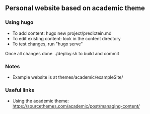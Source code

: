 
## Personal website based on academic theme

### Using hugo

* To add content: hugo new project/predictein.md
* To edit existing content: look in the content directory
* To test changes, run "hugo serve"

Once all changes done: ./deploy.sh to build and commit

### Notes
* Example website is at themes/academic/exampleSite/

### Useful links
* Using the academic theme: https://sourcethemes.com/academic/post/managing-content/

